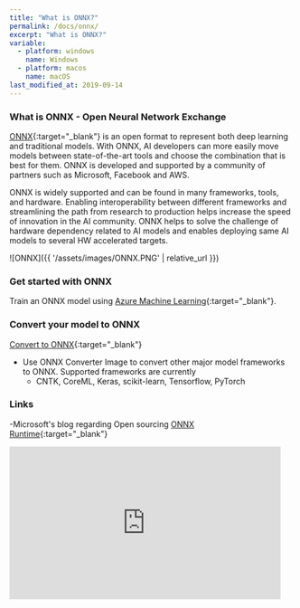 ```yaml
---
title: "What is ONNX?"
permalink: /docs/onnx/
excerpt: "What is ONNX?"
variable:
  - platform: windows
    name: Windows
  - platform: macos
    name: macOS
last_modified_at: 2019-09-14
---
```


### What is ONNX - Open Neural Network Exchange 

[ONNX](https://onnx.ai/){:target="_blank"} is an open format to represent both deep learning and traditional models. With ONNX, AI developers can more easily move models between state-of-the-art tools and choose the combination that is best for them. ONNX is developed and supported by a community of partners such as Microsoft, Facebook and AWS.

ONNX is widely supported and can be found in many frameworks, tools, and hardware. Enabling interoperability between different frameworks and streamlining the path from research to production helps increase the speed of innovation in the AI community. ONNX helps to solve the challenge of hardware dependency related to AI models and enables deploying same AI models to several HW accelerated targets.

![ONNX]({{ '/assets/images/ONNX.PNG' | relative_url }})

### Get started with ONNX

Train an ONNX model using [Azure Machine Learning](https://github.com/Azure/MachineLearningNotebooks/tree/master/how-to-use-azureml/deployment/onnx){:target="_blank"}.

### Convert your model to ONNX

[Convert to ONNX](https://github.com/microsoft/OLive/tree/master/docker-images/onnx-converter){:target="_blank"}
- Use ONNX Converter Image to convert other major model frameworks to ONNX. Supported frameworks are currently
  - CNTK, CoreML, Keras, scikit-learn, Tensorflow, PyTorch

### Links 

-Microsoft's blog regarding Open sourcing [ONNX Runtime](https://azure.microsoft.com/en-us/blog/onnx-runtime-is-now-open-source/){:target="_blank"}

<iframe src="https://channel9.msdn.com/Shows/Internet-of-Things-Show/Train-with-Azure-ML-and-deploy-everywhere-with-ONNX-Runtime/player" width="480" height="270" allowFullScreen frameBorder="0" title="Train with Azure ML and deploy everywhere with ONNX Runtime - Microsoft Channel 9 Video"></iframe>